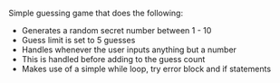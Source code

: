 Simple guessing game that does the following:

- Generates a random secret number between 1 - 10
- Guess limit is set to 5 guesses
- Handles whenever the user inputs anything but a number
- This is handled before adding to the guess count
- Makes use of a simple while loop, try error block and if statements
